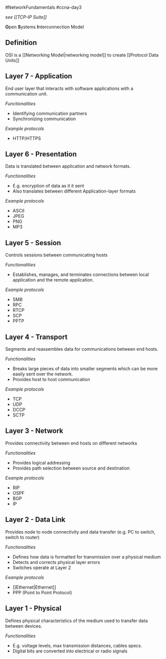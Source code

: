#NetworkFundamentals #ccna-day3

*see [[TCP-IP Suite]]*

**O**pen **S**ystems **I**nterconnection Model
## Definition
OSI is a [[Networking Model|networking model]] to create [[Protocol Data Units]]

## Layer 7 - Application
End user layer that interacts with software applications with a communication unit.

*Functionalities*
- Identifying communication partners
- Synchronizing communication

*Example protocols*
- HTTP/HTTPS

## Layer 6 - Presentation
Data is translated between application and network formats.

*Functionalities*
- E.g. encryption of data as it it sent
- Also translates between different Application-layer formats

*Example protocols*
- ASCII
- JPEG
- PNG
- MP3

## Layer 5 - Session
Controls sessions between communicating hosts

*Functionalities*
- Establishes, manages, and terminates connections between local application and the remote application.

*Example protocols*
- SMB
- RPC
- RTCP
- SCP
- PPTP

## Layer 4 - Transport
Segments and reassembles data for communications between end hosts.

*Functionalities*
- Breaks large pieces of data into smaller segments which can be more easily sent over the network.
- Provides host to host communication

*Example protocols*
- TCP
- UDP
- DCCP
- SCTP

## Layer 3 - Network
Provides connectivity between end hosts on different networks

*Functionalities*
- Provides logical addressing
- Provides path selection between source and destination

*Example protocols*
- RIP
- OSPF
- BGP
- IP

## Layer 2 - Data Link
Provides node to node connectivity and data transfer (e.g. PC to switch, switch to router)

*Functionalities*
- Defines how data is formatted for transmission over a physical medium
- Detects and corrects physical layer errors
- Switches operate at Layer 2

*Example protocols*
- [[Ethernet|Ethernet]]
- PPP (Point to Point Protocol)

## Layer 1 - Physical
Defines physical characteristics of the medium used to transfer data between devices.

*Functionalities*
- E.g. voltage levels, max transmission distances, cables specs.
- Digital bits are converted into electrical or radio signals
